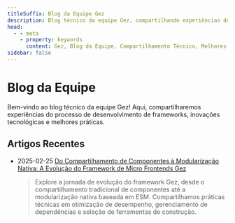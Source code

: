 ```yaml
---
titleSuffix: Blog da Equipe Gez
description: Blog técnico da equipe Gez, compartilhando experiências de desenvolvimento de frameworks, melhores práticas e inovações tecnológicas.
head:
  - - meta
    - property: keywords
      content: Gez, Blog da Equipe, Compartilhamento Técnico, Melhores Práticas, Experiência de Desenvolvimento
sidebar: false
---
```


# Blog da Equipe

Bem-vindo ao blog técnico da equipe Gez! Aqui, compartilharemos experiências do processo de desenvolvimento de frameworks, inovações tecnológicas e melhores práticas.

## Artigos Recentes

- 2025-02-25 [Do Compartilhamento de Componentes à Modularização Nativa: A Evolução do Framework de Micro Frontends Gez](./birth-of-gez.md)
  > Explore a jornada de evolução do framework Gez, desde o compartilhamento tradicional de componentes até a modularização nativa baseada em ESM. Compartilhamos práticas técnicas em otimização de desempenho, gerenciamento de dependências e seleção de ferramentas de construção.